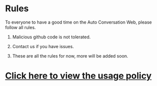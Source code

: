 # Rules

To everyone to have a good time on the Auto Conversation Web, please follow all rules.

1. Malicious github code is not tolerated.

2. Contact us if you have issues.

3. These are all the rules for now, more will be added soon.


# [Click here to view the usage policy](https://mopaiv.com/discussion/post/5492)
